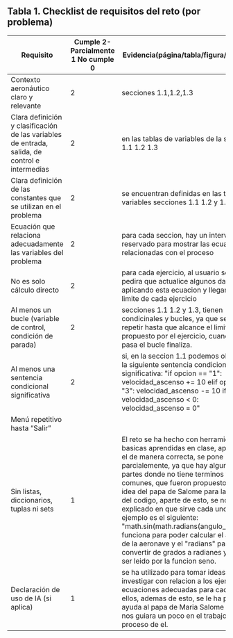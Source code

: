 ## Tabla 1. Checklist de requisitos del reto (por problema)

| Requisito | Cumple 2-Parcialmente 1 No cumple     0 | Evidencia(página/tabla/figura/sección) |
| --- | --- | --- |
| Contexto aeronáutico claro y relevante | 2 | secciones 1.1,1.2,1.3 |
| Clara definición y clasificación de las variables de entrada, salida, de control e intermedias | 2 | en las tablas de variables de la seccion 1.1 1.2 1.3 |
| Clara definición de las constantes que se utilizan en el problema | 2 | se encuentran definidas en las tablas de variables secciones 1.1 1.2 y 1.3 |
| Ecuación que relaciona adecuadamente las variables del problema | 2 | para cada seccion, hay un intervalo reservado para mostrar las ecuaciones relacionadas con el proceso |
| No es solo cálculo directo | 2 | para cada ejercicio, al usuario se le pedira que actualice algunos datos, aplicando esta ecuacion y llegando al limite de cada ejercicio |
| Al menos un bucle (variable de control, condición de parada) | 2 | secciones 1.1 1.2 y 1.3, tienen condicinales y bucles, ya que se deben repetir hasta que alcance el limite propuesto por el ejercicio, cuando lo pasa el bucle finaliza. |
| Al menos una sentencia condicional significativa | 2 | si, en la seccion 1.1 podemos observar la siguiente sentencia condicional significativa: "if opcion == "1": velocidad_ascenso += 10 elif opcion == "3": velocidad_ascenso -= 10 if velocidad_ascenso < 0: velocidad_ascenso = 0" |
| Menú repetitivo hasta “Salir” | |  |
| Sin listas, diccionarios, tuplas ni sets | 1 | El reto se ha hecho con herramientas basicas aprendidas en clase, aplicada a el de manera correcta, se pone parcialemente, ya que hay algunas partes donde no tiene terminos tan comunes, que fueron propuestos como idea del papa de Salome para la ayuda del codigo, aparte de esto, se nos ha explicado en que sirve cada uno, un ejemplo es el siguiente: "math.sin(math.radians(angulo_ataque))" funciona para poder calcular el angulo de la aeronave y el "radians" para convertir de grados a radianes  y poder ser leido por la funcion seno. |
| Declaración de uso de IA (si aplica) | 1 | se ha utilizado para tomar ideas y investigar con relacion a los ejercicio las ecuaciones adecuadas para cada uno de ellos, ademas de esto, se le ha pedido ayuda al papa de Maria Salome a que nos guiara un poco en el trabajo y en el proceso de el. |